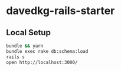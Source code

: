 # davedkg-rails-starter

## Local Setup

```bash
bundle && yarn
bundle exec rake db:schema:load
rails s
open http://localhost:3000/
```